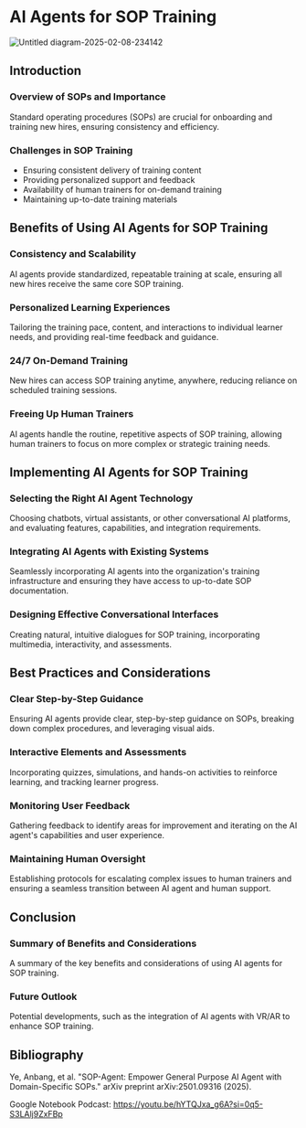 # AI Agents for SOP Training

![Untitled diagram-2025-02-08-234142](https://github.com/user-attachments/assets/b7961483-a16d-4f13-9e02-70c2c4459ab8)


## Introduction

### Overview of SOPs and Importance

Standard operating procedures (SOPs) are crucial for onboarding and training new hires, ensuring consistency and efficiency.

### Challenges in SOP Training

*   Ensuring consistent delivery of training content
*   Providing personalized support and feedback
*   Availability of human trainers for on-demand training
*   Maintaining up-to-date training materials

## Benefits of Using AI Agents for SOP Training

### Consistency and Scalability

AI agents provide standardized, repeatable training at scale, ensuring all new hires receive the same core SOP training.

### Personalized Learning Experiences

Tailoring the training pace, content, and interactions to individual learner needs, and providing real-time feedback and guidance.

### 24/7 On-Demand Training

New hires can access SOP training anytime, anywhere, reducing reliance on scheduled training sessions.

### Freeing Up Human Trainers

AI agents handle the routine, repetitive aspects of SOP training, allowing human trainers to focus on more complex or strategic training needs.

## Implementing AI Agents for SOP Training

### Selecting the Right AI Agent Technology

Choosing chatbots, virtual assistants, or other conversational AI platforms, and evaluating features, capabilities, and integration requirements.

### Integrating AI Agents with Existing Systems

Seamlessly incorporating AI agents into the organization's training infrastructure and ensuring they have access to up-to-date SOP documentation.

### Designing Effective Conversational Interfaces

Creating natural, intuitive dialogues for SOP training, incorporating multimedia, interactivity, and assessments.

## Best Practices and Considerations

### Clear Step-by-Step Guidance

Ensuring AI agents provide clear, step-by-step guidance on SOPs, breaking down complex procedures, and leveraging visual aids.

### Interactive Elements and Assessments

Incorporating quizzes, simulations, and hands-on activities to reinforce learning, and tracking learner progress.

### Monitoring User Feedback

Gathering feedback to identify areas for improvement and iterating on the AI agent's capabilities and user experience.

### Maintaining Human Oversight

Establishing protocols for escalating complex issues to human trainers and ensuring a seamless transition between AI agent and human support.

## Conclusion

### Summary of Benefits and Considerations

A summary of the key benefits and considerations of using AI agents for SOP training.

### Future Outlook

Potential developments, such as the integration of AI agents with VR/AR to enhance SOP training.

## Bibliography

Ye, Anbang, et al. "SOP-Agent: Empower General Purpose AI Agent with Domain-Specific SOPs." arXiv preprint arXiv:2501.09316 (2025).

Google Notebook Podcast: https://youtu.be/hYTQJxa_g6A?si=0q5-S3LAlj9ZxFBp 
